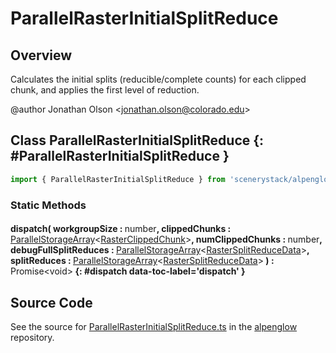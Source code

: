 # ParallelRasterInitialSplitReduce

## Overview

Calculates the initial splits (reducible/complete counts) for each clipped chunk, and applies the first level of
reduction.

@author Jonathan Olson &lt;jonathan.olson@colorado.edu&gt;

## Class ParallelRasterInitialSplitReduce {: #ParallelRasterInitialSplitReduce }


```js
import { ParallelRasterInitialSplitReduce } from 'scenerystack/alpenglow';
```
### Static Methods

#### dispatch( workgroupSize : <span style="font-weight: 400;"><span style="color: hsla(calc(var(--md-hue) + 180deg),80%,40%,1);">number</span></span>, clippedChunks : <span style="font-weight: 400;">[ParallelStorageArray](../alpenglow/ParallelStorageArray.md)&lt;[RasterClippedChunk](../alpenglow/RasterClippedChunk.md)&gt;</span>, numClippedChunks : <span style="font-weight: 400;"><span style="color: hsla(calc(var(--md-hue) + 180deg),80%,40%,1);">number</span></span>, debugFullSplitReduces : <span style="font-weight: 400;">[ParallelStorageArray](../alpenglow/ParallelStorageArray.md)&lt;[RasterSplitReduceData](../alpenglow/RasterSplitReduceData.md)&gt;</span>, splitReduces : <span style="font-weight: 400;">[ParallelStorageArray](../alpenglow/ParallelStorageArray.md)&lt;[RasterSplitReduceData](../alpenglow/RasterSplitReduceData.md)&gt;</span> ) : <span style="font-weight: 400;">Promise&lt;<span style="color: hsla(calc(var(--md-hue) + 180deg),80%,40%,1);">void</span>&gt;</span> {: #dispatch data-toc-label='dispatch' }



## Source Code

See the source for [ParallelRasterInitialSplitReduce.ts](https://github.com/phetsims/alpenglow/blob/main/js/parallel/raster-clip/ParallelRasterInitialSplitReduce.ts) in the [alpenglow](https://github.com/phetsims/alpenglow) repository.
